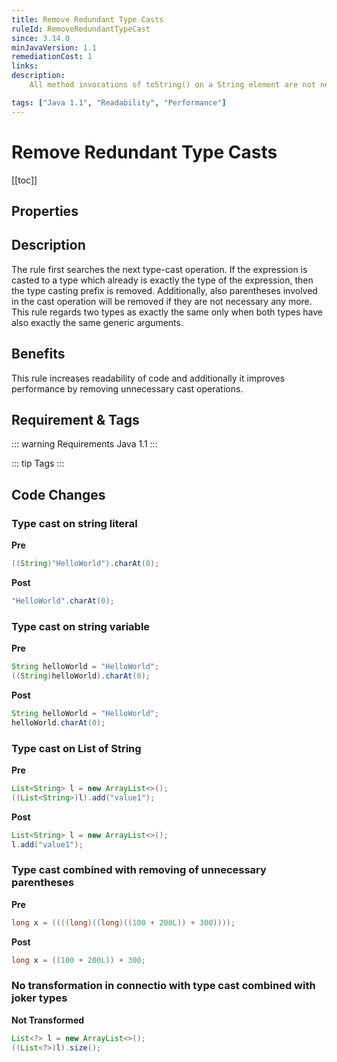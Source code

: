```yaml
---
title: Remove Redundant Type Casts
ruleId: RemoveRedundantTypeCast
since: 3.14.0
minJavaVersion: 1.1
remediationCost: 1
links:
description:
    All method invocations of toString() on a String element are not needed. Applying this rule will remove such method calls.\n\nFor example, '"string".toString()' becomes '"string"'.\n\nThis transformation improves performance. RemoveToStringOnStringRule_name=Remove toString() on String.

tags: ["Java 1.1", "Readability", "Performance"]
---
```


# Remove Redundant Type Casts

[[toc]]

## Properties

<RuleProperties />


## Description

The rule first searches the next type-cast operation. If the expression is casted to a type which already is exactly the type of the expression, then the type casting prefix is removed. Additionally, also parentheses involved in the cast operation will be removed if they are not necessary any more. This rule regards two types as exactly the same only when both types have also exactly the same generic arguments.

## Benefits

This rule increases readability of code and additionally it improves performance by removing unnecessary cast operations.

## Requirement & Tags

::: warning Requirements
Java 1.1
:::

::: tip Tags
<TagLinks />
:::

## Code Changes

### Type cast on string literal

__Pre__
```java
((String)"HelloWorld").charAt(0);
```

__Post__
```java
"HelloWorld".charAt(0);
```


### Type cast on string variable

__Pre__
```java
String helloWorld = "HelloWorld";
((String)helloWorld).charAt(0);
```

__Post__
```java
String helloWorld = "HelloWorld";
helloWorld.charAt(0);
```

### Type cast on List of String

__Pre__
```java
List<String> l = new ArrayList<>();
((List<String>)l).add("value1");
```

__Post__
```java
List<String> l = new ArrayList<>();
l.add("value1");
```

### Type cast combined with removing of unnecessary parentheses

__Pre__
```java
long x = ((((long)((long)((100 + 200L)) + 300))));
```

__Post__
```java
long x = ((100 + 200L)) + 300;
```

### No transformation in connectio with type cast combined with joker types

__Not Transformed__
```java
List<?> l = new ArrayList<>();
((List<?>)l).size();
```

<VersionNotice />


